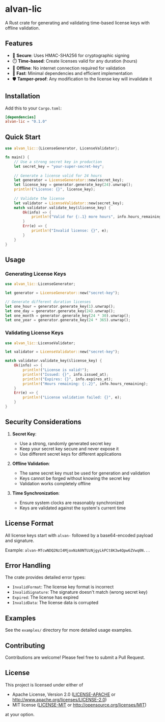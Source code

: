 # alvan-lic

A Rust crate for generating and validating time-based license keys with offline validation.

## Features

- 🔐 **Secure**: Uses HMAC-SHA256 for cryptographic signing
- ⏱️ **Time-based**: Create licenses valid for any duration (hours)
- 🔌 **Offline**: No internet connection required for validation
- 🚀 **Fast**: Minimal dependencies and efficient implementation
- 🛡️ **Tamper-proof**: Any modification to the license key will invalidate it

## Installation

Add this to your `Cargo.toml`:

```toml
[dependencies]
alvan-lic = "0.1.0"
```

## Quick Start

```rust
use alvan_lic::{LicenseGenerator, LicenseValidator};

fn main() {
    // Use a strong secret key in production
    let secret_key = "your-super-secret-key";
    
    // Generate a license valid for 24 hours
    let generator = LicenseGenerator::new(secret_key);
    let license_key = generator.generate_key(24).unwrap();
    println!("License: {}", license_key);
    
    // Validate the license
    let validator = LicenseValidator::new(secret_key);
    match validator.validate_key(&license_key) {
        Ok(info) => {
            println!("Valid for {:.1} more hours", info.hours_remaining);
        }
        Err(e) => {
            println!("Invalid license: {}", e);
        }
    }
}
```

## Usage

### Generating License Keys

```rust
use alvan_lic::LicenseGenerator;

let generator = LicenseGenerator::new("secret-key");

// Generate different duration licenses
let one_hour = generator.generate_key(1).unwrap();
let one_day = generator.generate_key(24).unwrap();
let one_month = generator.generate_key(24 * 30).unwrap();
let one_year = generator.generate_key(24 * 365).unwrap();
```

### Validating License Keys

```rust
use alvan_lic::LicenseValidator;

let validator = LicenseValidator::new("secret-key");

match validator.validate_key(&license_key) {
    Ok(info) => {
        println!("License is valid!");
        println!("Issued: {}", info.issued_at);
        println!("Expires: {}", info.expires_at);
        println!("Hours remaining: {:.2}", info.hours_remaining);
    }
    Err(e) => {
        println!("License validation failed: {}", e);
    }
}
```

## Security Considerations

1. **Secret Key**: 
   - Use a strong, randomly generated secret key
   - Keep your secret key secure and never expose it
   - Use different secret keys for different applications

2. **Offline Validation**:
   - The same secret key must be used for generation and validation
   - Keys cannot be forged without knowing the secret key
   - Validation works completely offline

3. **Time Synchronization**:
   - Ensure system clocks are reasonably synchronized
   - Keys are validated against the system's current time

## License Format

All license keys start with `alvan-` followed by a base64-encoded payload and signature.

Example: `alvan-MTcwNDQ2NzI4MjoxNzA0NTUzNjgyLkPCt8K3w4Qpw6ZVwq0N...`

## Error Handling

The crate provides detailed error types:

- `InvalidFormat`: The license key format is incorrect
- `InvalidSignature`: The signature doesn't match (wrong secret key)
- `Expired`: The license has expired
- `InvalidData`: The license data is corrupted

## Examples

See the `examples/` directory for more detailed usage examples.

## Contributing

Contributions are welcome! Please feel free to submit a Pull Request.

## License

This project is licensed under either of

- Apache License, Version 2.0 ([LICENSE-APACHE](LICENSE-APACHE) or http://www.apache.org/licenses/LICENSE-2.0)
- MIT license ([LICENSE-MIT](LICENSE-MIT) or http://opensource.org/licenses/MIT)

at your option.
